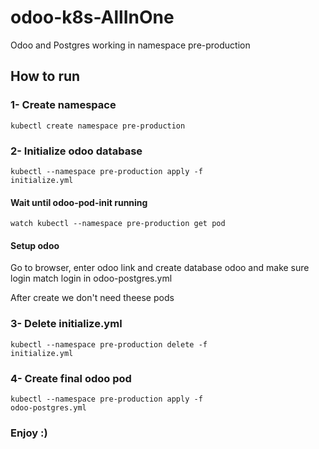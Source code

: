 # odoo-k8s-AllInOne
Odoo and Postgres working in namespace pre-production

## How to run
### 1- Create namespace
<code>kubectl create namespace pre-production</code>

### 2- Initialize odoo database
<code>kubectl --namespace pre-production apply -f initialize.yml</code>
#### Wait until odoo-pod-init running
<code>watch kubectl --namespace pre-production get pod</code>
#### Setup odoo
<p>Go to browser, enter odoo link and create database odoo and make sure login match login in odoo-postgres.yml</p>
<p>After create we don't need theese pods</p>

### 3- Delete initialize.yml
<code>kubectl --namespace pre-production delete -f initialize.yml</code>

### 4- Create final odoo pod
<code>kubectl --namespace pre-production apply -f odoo-postgres.yml</code>

### Enjoy :)


